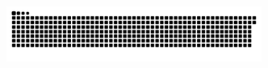 ![Snake animation](https://github.com/Manelrx/Manelrx/blob/output/github-contribution-grid-snake.svg)
